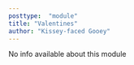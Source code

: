 ```yaml
---
posttype:  "module"  
title: "Valentines"
author: "Kissey-faced Gooey"
---
```

No info available about this module
